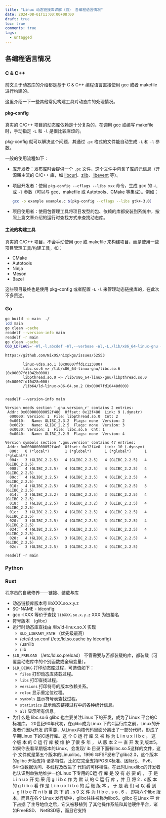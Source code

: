 ```yaml
---
title: "Linux 动态链接库详解（四） 各编程语言情况"
date: 2024-08-01T11:00:00+08:00
draft: true
toc: true
comments: true
tags:
  - untagged
---
```


## 各编程语言情况

### C & C++

前文关于动态库的介绍都是基于 C & C++ 编程语言直接使用 gcc 或者 makefile 进行构建的。

这里介绍一下一些其他常见构建工具对动态库的处理情况。

#### pkg-config

真实的 C/C++ 项目的动态库依赖是十分复杂的，在调用 gcc 或编写 makefile 时，手动指定 `-L` 和 `-l` 是很比较麻烦的。

pkg-config 就可以解决这个问题，其通过 `.pc` 格式的文件能自动生成 `-L` 和 `-l` 参数。

一般的使用流程如下：

* 库开发者：发布库时会提供一个 `.pc` 文件，这个文件中包含了库的元信息（开源届主流的 C/C++ 库，如 [libcurl](https://github.com/curl/curl/blob/master/libcurl.pc.in)、[zlib](https://github.com/madler/zlib/blob/develop/zlib.pc.in)、[libevent](https://github.com/libevent/libevent/blob/master/libevent.pc.in) 等）。
* 项目开发者：使用 `pkg-config --cflags --libs xxx` 命令，生成 gcc 的 `-L` 或 `-l` 参数（可以与 gcc、makefile 或 Autotools、CMake 等集成）。例如：

    ```bash
    gcc -o example example.c $(pkg-config --cflags --libs gtk+-3.0)
    ```

* 项目使用者：使用包管理工具将项目发型的包、依赖的库都安装到系统中，按照上篇文章介绍的运行时查找方式来查找动态库。

#### 主流的构建工具

真实的 C/C++ 项目，不会手动使用 gcc 或 makefile 来构建项目，而是使用一些项目管理工具/构建工具，如：

* CMake
* Autotools
* Ninja
* Meson
* Bazel

这些项目最终也是使用 pkg-config 或者配置 `-L` `-l` 来管理动态链接库的，在此次不多赘述。

### Go

```bash
go build -o main  ./
ldd main
go clean -cache
readelf --version-info main
readelf -r main
go clean -cache
CGO_LDFLAGS='-Wl,-l,abcdef -Wl,--verbose -Wl,-L,/lib/x86_64-linux-gnu -Wl,-rpath=/lib/x86_64-linux-gnu -Wl,--dynamic-linker=/lib64/ld-linux-x86-64.so.2' go build -x -o main ./main.go > All-in-OneDig/e.log 2>&1

https://github.com/NixOS/nixpkgs/issues/52553
```

```
        linux-vdso.so.1 (0x00007ffd1c123000)
        libc.so.6 => /lib/x86_64-linux-gnu/libc.so.6 (0x00007fd1042b0000)
        libpthread.so.0 => /lib/x86_64-linux-gnu/libpthread.so.0 (0x00007fd10428e000)
        /lib64/ld-linux-x86-64.so.2 (0x00007fd10448d000)


readelf --version-info main             

Version needs section '.gnu.version_r' contains 2 entries:
 Addr: 0x000000000052f480  Offset: 0x12f480  Link: 9 (.dynstr)
  000000: Version: 1  File: libpthread.so.0  Cnt: 2
  0x0010:   Name: GLIBC_2.3.2  Flags: none  Version: 2
  0x0020:   Name: GLIBC_2.2.5  Flags: none  Version: 3
  0x0030: Version: 1  File: libc.so.6  Cnt: 1
  0x0040:   Name: GLIBC_2.2.5  Flags: none  Version: 4

Version symbols section '.gnu.version' contains 47 entries:
 Addr: 0x000000000052f4e0  Offset: 0x12f4e0  Link: 10 (.dynsym)
  000:   0 (*local*)       1 (*global*)      1 (*global*)      1 (*global*)   
  004:   3 (GLIBC_2.2.5)   4 (GLIBC_2.2.5)   4 (GLIBC_2.2.5)   4 (GLIBC_2.2.5)
  008:   4 (GLIBC_2.2.5)   4 (GLIBC_2.2.5)   4 (GLIBC_2.2.5)   4 (GLIBC_2.2.5)
  00c:   4 (GLIBC_2.2.5)   4 (GLIBC_2.2.5)   4 (GLIBC_2.2.5)   4 (GLIBC_2.2.5)
  010:   4 (GLIBC_2.2.5)   4 (GLIBC_2.2.5)   4 (GLIBC_2.2.5)   3 (GLIBC_2.2.5)
  014:   2 (GLIBC_2.3.2)   3 (GLIBC_2.2.5)   3 (GLIBC_2.2.5)   4 (GLIBC_2.2.5)
  018:   3 (GLIBC_2.2.5)   2 (GLIBC_2.3.2)   3 (GLIBC_2.2.5)   4 (GLIBC_2.2.5)
  01c:   3 (GLIBC_2.2.5)   4 (GLIBC_2.2.5)   4 (GLIBC_2.2.5)   4 (GLIBC_2.2.5)
  020:   3 (GLIBC_2.2.5)   4 (GLIBC_2.2.5)   3 (GLIBC_2.2.5)   4 (GLIBC_2.2.5)
  024:   4 (GLIBC_2.2.5)   4 (GLIBC_2.2.5)   4 (GLIBC_2.2.5)   4 (GLIBC_2.2.5)
  028:   4 (GLIBC_2.2.5)   3 (GLIBC_2.2.5)   4 (GLIBC_2.2.5)   4 (GLIBC_2.2.5)
  02c:   3 (GLIBC_2.2.5)   3 (GLIBC_2.2.5)   4 (GLIBC_2.2.5)

readelf -r main
```

### Python

### Rust

程序员的自我修养——链接、装载与库

* 动态链接库版本号 libXXX.so.x.y.z
* SO-NAME - ldconfig
* gcc -lXXX 等价于查找 `libXXX.so.x.y.z` XXX 为链接名
* 符号版本 （glibc）
* 运行时动态库查找由 /lib/ld-linux.so.X 实现
    * `$LD_LIBRARY_PATH` （优先级最高）
    * /etc/ld.so.conf (/etc/ld.so.cache by ldconfig)
    * /usr/lib
    * /lib
* `$LD_PRELOAD` （/etc/ld.so.preload） 不管需要与否都装载的库，都装载（可覆盖动态库中的个别函数或全局变量）。
* `$LD_DEBUG` 打印动态库过程，可选值如下：
    * `files` 打印动态库装载过程。
    * `libs` 打印查找过程。
    * `versions` 打印符号的版本依赖关系。
    * `reloc` 显示重定位过程。
    * `symbols` 显示符号表查找过程。
    * `statistics` 显示动态链接过程中的各种统计信息。
    * `all` 显示所有信息。
* 为什么是 libc.so.6 glibc 也主要关注Linux 下的开发，成为了Linux 平台的C标准库。
20世纪90年代初，在glibc成为Linux 下的C运行库之前，Linux的开发者们因为开发 的需要，从Linux内核代码里面分离出了一部分代码，形成了早期Linux 下的C运行库。这 个 C 运 行 库 又 被 称 为 L i n u x l i b c 。 这 个版 本 的 C 运 行 库 被 维 护 了很 多 年 ， 从 版 本 2 一 直 开 发 到版本5。如果你去看早期版本的Linux，会发现/ ib 目录下面有libc.so.5这样的文件，这个 文件就是第五个版本的Linuxlibc。1996 年FSF发布了glibc2.0，这个版本的glibc 开始支持 诸多特性，比如它完全支持POSIX标准、困际化、IPv6、64-位数据访问、多线程及改进了 代码的可移植性。在此时Linuxlibc的开发者也认识到单独地维护一份Linux 下专用的C运 行 库 是 没 有 必 要 的 ， 于 是 L i n u x 开 始 采 用 g l i b c 作 为 默 认 的 C 运 行 库 ，并 且 将 2 . x 版 本 的 g l i b c 看 作 是 L i n u x l i b c 的 后 继 版 本 。 于 是 我 们 可 以 看 到 ，g l i b c 在 n i b 目 录 下 的 . s 0 文 件 为 l i b c . s o . 6 ， 即第六个libc 版本，而且在各个Linux 发行版中，glibc往往被称为libc6。glibc 在Linux 平 台 下占据 了主导地位之后，它又被移植到 了其他操作系统和其他硬件平台，诸如FreeBSD、 NetBSD等，而且它支持
